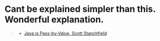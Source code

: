 # Cant be explained simpler than this. Wonderful explanation.
> * [Java is Pass-by-Value, Scott Stanchfield](http://javadude.com/articles/passbyvalue.htm)
